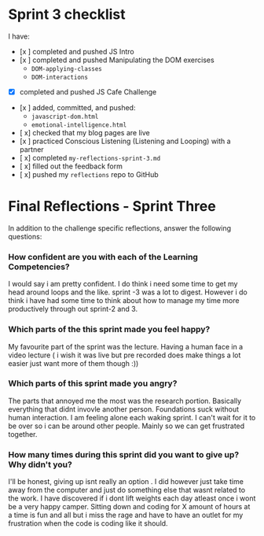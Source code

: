 # Sprint 3 checklist

I have:
- [x ] completed and pushed JS Intro
- [x ] completed and pushed Manipulating the DOM exercises
    - `DOM-applying-classes`
    - `DOM-interactions`
- [x] completed and pushed JS Cafe Challenge
- [x ] added, committed, and pushed:
    - `javascript-dom.html` 
    - `emotional-intelligence.html` 
- [ x] checked that my blog pages are live
- [x ] practiced Conscious Listening (Listening and Looping) with a partner
- [ x] completed `my-reflections-sprint-3.md`
- [ x] filled out the feedback form
- [ x] pushed my `reflections` repo to GitHub



# Final Reflections - Sprint Three 

In addition to the challenge specific reflections, answer the following questions:

### How confident are you with each of the Learning Competencies?

I would say i am pretty confident. I do think i need some time to get my head around loops and the like. sprint -3 was a lot to digest. However i do think i have had some time to think about how to manage my time more productively through out sprint-2 and 3. 

### Which parts of the this sprint made you feel happy?
My favourite part of the sprint was the lecture. Having a human face in a video lecture ( i wish it was live but pre recorded does make things a lot easier just want more of them though :))

### Which parts of this sprint made you angry?

The parts that annoyed me the most was the research portion. Basically everything that didnt invovle another person. Foundations suck without human interaction. I am feeling alone each waking sprint. I can't wait for it to be over so i can be around other people. Mainly so we can get frustrated together. 



### How many times during this sprint did you want to give up? Why didn't you?

I'll be honest, giving up isnt really an option . I did however just take time away from the computer and just do something else that wasnt related to the work. 
I have discovered if i dont lift weights each day atleast once i wont be a very happy camper. Sitting down and coding for X amount of hours at a time is fun and all but i miss the rage and have to have an outlet for my frustration when the code is coding like it should. 
